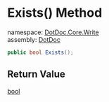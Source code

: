 ﻿# Exists\(\) Method

namespace: [DotDoc\.Core\.Write](../../DotDoc.Core.Write.md)<br />
assembly: [DotDoc](../../../DotDoc.md)



```csharp
public bool Exists();
```

## Return Value

[bool](https://docs.microsoft.com/dotnet/api/System.Boolean)



